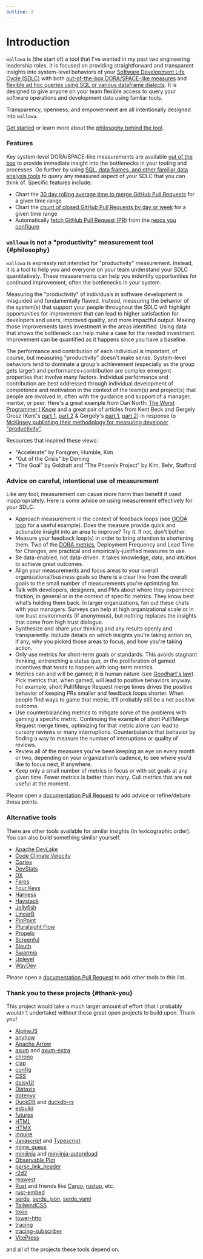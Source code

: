 ```yaml
---
outline: 3
---
```


# Introduction

`wallowa` is (the start of) a tool that I've wanted in my past two engineering leadership roles. It is focused on providing straightforward and transparent insights into system-level behaviors of your [Software Development Life Cycle (SDLC)](https://en.wikipedia.org/wiki/Software_development_process) with both [out-of-the-box DORA/SPACE-like measures](web-ui) and [flexible ad hoc queries using SQL or various dataframe dialects](data-analysis). It is designed to give anyone on your team flexible access to query your software operations and development data using famliar tools.

Transparency, openness, and empowerment are all intentionally designed into `wallowa`.

[Get started](get-started) or learn more about the [philosophy behind the tool](#philosophy).

### Features

Key system-level DORA/SPACE-like measurements are available [out of the box](sources/) to provide immediate insight into the bottlenecks in
your tooling and processes. Go further by using [SQL, data frames, and other familiar data analysis tools](data-analysis) to query any measured aspect of your SDLC that you can think of. Specific features include:

- Chart the [30 day rolling average time to merge GitHub Pull Requests](sources/github#pull-duration) for a given time range
- Chart the [count of closed GitHub Pull Requests by day or week](sources/github#closed-pr-count) for a given time range
- Automatically [fetch GitHub Pull Request (PR)](cli#wallowa-fetch) from the [repos you configure](configuration#github-repos)

### `wallowa` is **not** a "productivity" measurement tool {#philosophy}

`wallowa` is expressly not intended for "productivity" measurement. Instead, it is a tool to help you and everyone on your team understand your SDLC quantitatively. These measurements can help you indentify opportunities for continued improvement, often the bottlenecks in your system.

Measuring the "productivity" of individuals in software development is misguided and fundamentally flawed. Instead, measuring the behavior of the system(s) that support your people throughout the SDLC will highlight opportunities for improvement that can lead to higher satisfaction for developers and users, improved quality, and more impactful output. Making those improvements takes investment in the areas identified. Using data that shows the bottleneck can help make a case for the needed investment. Improvement can be quantified as it happens since you have a baseline.

The performance and contribution of each individual is important, of course, but measuring "productivity" doesn't make sense. System-level behaviors tend to dominate a group's achievement (especially as the group gets larger) and performance+contribution are complex emergent properties that involve many factors. Individual performance and contribution are best addressed through individual development of competence and motivation in the context of the team(s) and project(s) that people are involved in, often with the guidance and support of a manager, mentor, or peer. Here's a great example from Dan North: [The Worst Programmer I Know](https://dannorth.net/2023/09/02/the-worst-programmer/) and a great pair of articles from Kent Beck and Gergely Orosz (Kent's [part 1](https://tidyfirst.substack.com/p/measuring-developer-productivity), [part 2](https://tidyfirst.substack.com/p/measuring-developer-productivity-440) & Gergely's [part 1](https://newsletter.pragmaticengineer.com/p/measuring-developer-productivity), [part 2](https://newsletter.pragmaticengineer.com/p/measuring-developer-productivity-part-2)) in response to [McKinsey publishing their methodology for measuring developer "productivity"](https://www.mckinsey.com/industries/technology-media-and-telecommunications/our-insights/yes-you-can-measure-software-developer-productivity).

Resources that inspired these views:

- "Accelerate" by Forsgren, Humble, Kim
- "Out of the Crisis" by Deming
- "The Goal" by Goldratt and "The Phoenix Project" by Kim, Behr, Stafford

### Advice on careful, intentional use of measurement

Like any tool, measurement can cause more harm than benefit if used inappropriately. Here is some advice on using measurement effectively for your SDLC.

- Approach measurement in the context of feedback loops (see [OODA loop](https://en.wikipedia.org/wiki/OODA_loop) for a useful example). Does the measure provide quick and actionable insight into an area to improve? Try it. If not, don't bother.
- Measure your feedback loop(s) in order to bring attention to shortening them. Two of the [DORA metrics](https://cloud.google.com/blog/products/devops-sre/using-the-four-keys-to-measure-your-devops-performance), Deployment Frequency and Lead Time for Changes, are practical and empirically-justified measures to use.
- Be data-enabled, not data-driven. It takes knowledge, data, and intuition to achieve great outcomes.
- Align your measurements and focus areas to your overall organizational/business goals so there is a clear line from the overall goals to the small number of measurements you're optimizing for.
- Talk with developers, designers, and PMs about where they experience friction, in general or in the context of specific metrics. They know best what’s holding them back. In larger organizations, fan out these chats with your managers. Surveys can help at high organizational scale or in low trust environments (if anonymous), but nothing replaces the insights that come from high trust dialogue.
- Synthesize and share your thinking and any results openly and transparently. Include details on which insights you’re taking action on, if any, why you picked those areas to focus, and how you're taking action.
- Only use metrics for short-term goals or standards. This avoids stagnant thinking, entrenching a status quo, or the proliferation of gamed incentives that tends to happen with long-term metrics.
- Metrics can and will be gamed; it is human nature (see [Goodhart's law](https://en.wikipedia.org/wiki/Goodhart%27s_law)). Pick metrics that, when gamed, will lead to positive behaviors anyway. For example, short Pull/Merge Request merge times drives the positive behavior of keeping PRs smaller and feedback loops shorter. When people find ways to game that metric, it'll probably still be a net positive outcome.
- Use counterbalancing metrics to mitigate some of the problems with gaming a specific metric. Continuing the example of short Pull/Merge Request merge times, optimizing for that metric alone can lead to cursory reviews or many interruptions. Counterbalance that behavior by finding a way to measure the number of interuptions or quality of reviews.
- Review all of the measures you've been keeping an eye on every month or two, depending on your organization’s cadence, to see where you’d like to focus next, if anywhere.
- Keep only a small number of metrics in focus or with set goals at any given time. Fewer metrics is better than many. Cull metrics that are not useful at the moment.

Please open a [documentation Pull Request](contributing#documentation) to add advice or refine/debate these points.

### Alternative tools

There are other tools available for similar insights (in lexicographic order). You can also build something similar yourself.

- [Apache DevLake](https://devlake.apache.org/)
- [Code Climate Velocity](https://codeclimate.com/velocity)
- [Cortex](https://www.cortex.io/)
- [DevStats](https://www.devstats.com/)
- [DX](https://getdx.com/)
- [Faros](https://www.faros.ai/)
- [Four Keys](https://github.com/dora-team/fourkeys)
- [Harness](https://www.harness.io/)
- [Haystack](https://www.usehaystack.io/)
- [Jellyfish](https://jellyfish.co/)
- [LinearB](https://linearb.io/)
- [PinPoint](https://pinpoint.com/)
- [Pluralsight Flow](https://www.pluralsight.com/product/flow)
- [Propelo](https://www.propelo.ai/)
- [Screenful](https://screenful.com/) 
- [Sleuth](https://www.sleuth.io/)
- [Swarmia](https://www.swarmia.com/)
- [Uplevel](https://uplevelteam.com/)
- [WayDev](https://waydev.co/)

Please open a [documentation Pull Request](contributing#documentation) to add other tools to this list.

### Thank you to these projects {#thank-you}

This project would take a much larger amount of effort (that I probably wouldn't undertake) without these great open projects to build upon. Thank you!

- [AlpineJS](https://alpinejs.dev/)
- [anyhow](https://docs.rs/anyhow/latest/anyhow/)
- [Apache Arrow](https://arrow.apache.org/)
- [axum](https://docs.rs/axum/latest/axum/) and [axum-extra](https://docs.rs/axum-extra/latest/axum_extra/)
- [chrono](https://docs.rs/chrono/latest/chrono/)
- [clap](https://docs.rs/clap/latest/clap/)
- [config](https://docs.rs/config/latest/config/)
- [CSS](https://www.w3.org/Style/CSS/specs.en.html)
- [daisyUI](https://daisyui.com/)
- [Diátaxis](https://diataxis.fr/)
- [dotenvy](https://docs.rs/dotenvy/latest/dotenvy/)
- [DuckDB](https://duckdb.org/) and [duckdb-rs](https://docs.rs/duckdb/latest/duckdb/)
- [esbuild](https://esbuild.github.io/)
- [futures](https://docs.rs/futures/latest/futures/)
- [HTML](https://html.spec.whatwg.org/)
- [HTMX](https://htmx.org/)
- [inquire](https://docs.rs/inquire/latest/inquire/)
- [Javascript](https://tc39.es/ecma262/) and [Typescript](https://www.typescriptlang.org/)
- [mime_guess](https://docs.rs/mime_guess/latest/mime_guess/)
- [minijinja](https://docs.rs/minijinja/latest/minijinja/) and [minijinja-autoreload](https://docs.rs/minijinja-autoreload/latest/minijinja_autoreload/)
- [Observable Plot](https://observablehq.com/plot/)
- [parse_link_header](https://docs.rs/parse_link_header/latest/parse_link_header/)
- [r2d2](https://docs.rs/r2d2/latest/r2d2/)
- [reqwest](https://docs.rs/reqwest/latest/reqwest/)
- [Rust](https://www.rust-lang.org/) and friends like [Cargo](https://doc.rust-lang.org/cargo/), [rustup](https://rustup.rs/), etc.
- [rust-embed](https://docs.rs/rust-embed/latest/rust_embed/)
- [serde](https://docs.rs/serde/latest/serde/), [serde_json](https://docs.rs/serde_json/latest/serde_json/), [serde_yaml](https://docs.rs/serde_yaml/latest/serde_yaml/)
- [TailwindCSS](https://tailwindcss.com/)
- [tokio](https://docs.rs/tokio/latest/tokio/)
- [tower-http](https://docs.rs/tower-http/latest/tower_http/)
- [tracing](https://docs.rs/tracing/latest/tracing/)
- [tracing-subscriber](https://docs.rs/tracing-subscriber/latest/tracing_subscriber/)
- [VitePress](https://vitepress.dev/)

and all of the projects these tools depend on.

